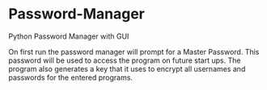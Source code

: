 # Password-Manager
Python Password Manager with GUI

On first run the password manager will prompt for a Master Password. This password
will be used to access the program on future start ups. The program also generates 
a key that it uses to encrypt all usernames and passwords for the entered programs.
